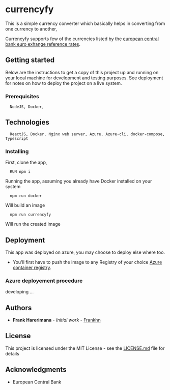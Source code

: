 # currencyfy
  This is a simple currency converter which basically helps in converting from one currency to another,

  Currencyfy supports few of the currencies listed by the
  [european central bank euro exhange reference rates](https://www.ecb.europa.eu/stats/policy_and_exchange_rates/euro_reference_exchange_rates/html/index.en.html).

## Getting started

  Below are the instructions to get a copy of this project up and running on your local machine for development and testing purposes. See deployment for notes on how to deploy the project on a live system.

### Prerequisites

```
  NodeJS, Docker, 
```

## Technologies

```
  ReactJS, Docker, Nginx web server, Azure, Azure-cli, docker-compose, Typescript

```

### Installing

  First, clone the app,

```
  RUN npm i
```

  Running the app, assuming you already have Docker installed on your system

```
  npm run docker
```
  Will build an image

```
  npm run currencyfy
```
  Will run the created image


## Deployment

  This app was deployed on azure, you may choose to deploy else where too.

  - You'll first have to push the image to any Registry of your choice [Azure container registry](https://azure.microsoft.com/en-us/services/container-registry/).

### Azure deployement procedure

  developing ...

## Authors

* **Frank Harerimana** - *Initial work* - [Frankhn](https://github.com/frankhn)

## License

  This project is licensed under the MIT License - see the [LICENSE.md](LICENSE.md) file for details

## Acknowledgments

* European Central Bank